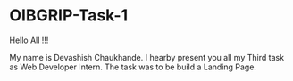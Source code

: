 # OIBGRIP-Task-1

Hello All !!! 

My name is Devashish Chaukhande.
I hearby present you all my Third task as Web Developer Intern.
The task was to be build a Landing Page.